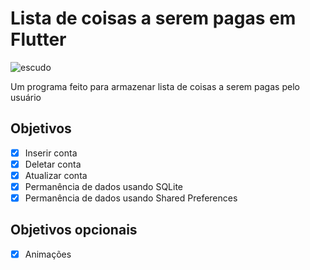 # Lista de coisas a serem pagas em Flutter

![escudo](https://img.shields.io/badge/build-passing-brightgreen)

Um programa feito para armazenar lista de coisas a serem pagas pelo usuário

## Objetivos

- [x] Inserir conta
- [x] Deletar conta
- [x] Atualizar conta
- [x] Permanência de dados usando SQLite
- [x] Permanência de dados usando Shared Preferences

## Objetivos opcionais

- [x] Animações

